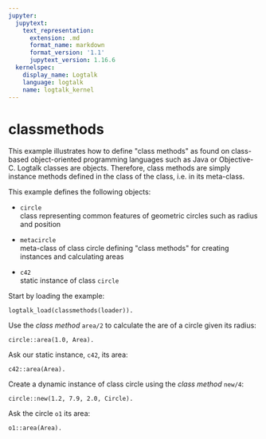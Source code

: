 ```yaml
---
jupyter:
  jupytext:
    text_representation:
      extension: .md
      format_name: markdown
      format_version: '1.1'
      jupytext_version: 1.16.6
  kernelspec:
    display_name: Logtalk
    language: logtalk
    name: logtalk_kernel
---
```


<!--
________________________________________________________________________

This file is part of Logtalk <https://logtalk.org/>  
SPDX-FileCopyrightText: 1998-2025 Paulo Moura <pmoura@logtalk.org>  
SPDX-License-Identifier: Apache-2.0

Licensed under the Apache License, Version 2.0 (the "License");
you may not use this file except in compliance with the License.
You may obtain a copy of the License at

    http://www.apache.org/licenses/LICENSE-2.0

Unless required by applicable law or agreed to in writing, software
distributed under the License is distributed on an "AS IS" BASIS,
WITHOUT WARRANTIES OR CONDITIONS OF ANY KIND, either express or implied.
See the License for the specific language governing permissions and
limitations under the License.
________________________________________________________________________
-->

# classmethods

This example illustrates how to define "class methods" as found on class-
based object-oriented programming languages such as Java or Objective-C.
Logtalk classes are objects. Therefore, class methods are simply instance
methods defined in the class of the class, i.e. in its meta-class.

This example defines the following objects:

- `circle`  
	class representing common features of geometric circles
	such as radius and position

- `metacircle`  
	meta-class of class circle defining "class methods" for
	creating instances and calculating areas

- `c42`  
	static instance of class `circle`

Start by loading the example:

```logtalk
logtalk_load(classmethods(loader)).
```

Use the _class method_ `area/2` to calculate the are of a circle given its radius:

```logtalk
circle::area(1.0, Area).
```

<!--
Area = 3.14159.
-->

Ask our static instance, `c42`, its area:

```logtalk
c42::area(Area).
```

<!--
Area = 24.6301.
-->

Create a dynamic instance of class circle using the _class method_ `new/4`:

```logtalk
circle::new(1.2, 7.9, 2.0, Circle).
```

<!--
Circle = o1.
-->

Ask the circle `o1` its area:

```logtalk
o1::area(Area).
```

<!--
Area = 4.52389.
-->
